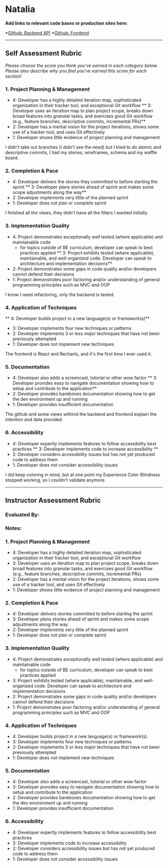 # Natalia

**Add links to relevant code bases or production sites here:**

*[Github: Backend API](https://github.com/nmcolome/fin_assessment_tool_api)
*[Github: Frontend](https://github.com/nmcolome/fin_assessment_tool)

---------------

Self Assessment Rubric
------------

_Please choose the score you think you've earned in each category below. Please also describe why you feel you've earned this score for each section!_

### 1. Project Planning & Management

*   4: Developer has a highly detailed iteration map, sophisticated organization in their tracker tool, and exceptional Git workflow
**   3: Developer uses an iteration map to plan project scope, breaks down broad features into granular tasks, and exercises good Git workflow (e.g., feature branches, descriptive commits, incremental PRs)** 
*   2: Developer has a mental vision for the project iterations, shows some use of a tracker tool, and uses Git effectively
*   1: Developer shows little evidence of project planning and management

I didn't take out branches (I didn't see the need) but I tried to do atomic and descriptive commits, I had my stories, wireframes, schema and my waffle board.

### 2. Completion & Pace

*   4: Developer delivers the stories they committed to before starting the sprint
**   3: Developer plans stories ahead of sprint and makes some scope adjustments along the way**
*   2: Developer implements very little of the planned sprint
*   1: Developer does not plan or complete sprint

I finished all the views, they didn't have all the filters I wanted initially.

### 3. Implementation Quality

*   4: Project demonstrates exceptionally well tested (where applicable) and maintainable code
      * for topics outside of BE curriculum, developer can speak to best practices applied
**   3: Project exhibits tested (where applicable), maintainable, and well-organized code. Developer can speak to architecture and implementation decisions**
*   2: Project demonstrates some gaps in code quality and/or developers cannot defend their decisions
*   1: Project demonstrates poor factoring and/or understanding of general programming principles such as MVC and OOP

I know I need refactoring, only the backend is tested.

### 4. Application of Techniques

**   4: Developer builds project in a new language(s) or framework(s)**
*   3: Developer implements four new techniques or patterns
*   2: Developer implements 3 or less major techniques that have not been previously attempted
*   1: Developer does not implement new techniques

The frontend is React and Recharts, and it's the first time I ever used it.

### 5. Documentation

*   4: Developer also adds a screencast, tutorial or other wow factor
**   3: Developer provides easy to navigate documentation showing how to setup and contribute to the application**
*   2: Developer provides barebones documentation showing how to get the dev environment up and running
*   1: Developer provides insufficient documentation

The github and some views withind the backend and frontend explain the intention and data provided.

### 6. Accessibility

*   4: Developer expertly implements features to follow accessibility best practices
**   3: Developer implements code to increase accessibility **
*   2: Developer considers accessibility issues but has not yet produced code to address them
*   1: Developer does not consider accessibility issues

I did keep coloring in mind, but at one point my Experience Color Blindness stopped working, so I couldn't validate anymore.

---------------


Instructor Assessment Rubric
------------

### Evaluated By:

### Notes: 

### 1. Project Planning & Management

*   4: Developer has a highly detailed iteration map, sophisticated organization in their tracker tool, and exceptional Git workflow
*   3: Developer uses an iteration map to plan project scope, breaks down broad features into granular tasks, and exercises good Git workflow (e.g., feature branches, descriptive commits, incremental PRs)
*   2: Developer has a mental vision for the project iterations, shows some use of a tracker tool, and uses Git effectively
*   1: Developer shows little evidence of project planning and management

### 2. Completion & Pace

*   4: Developer delivers stories committed to before starting the sprint
*   3: Developer plans stories ahead of sprint and makes some scope adjustments along the way
*   2: Developer implements very little of the planned sprint
*   1: Developer does not plan or complete sprint

### 3. Implementation Quality

*   4: Project demonstrates exceptionally well tested (where applicable) and maintainable code
      * for topics outside of BE curriculum, developer can speak to best practices applied
*   3: Project exhibits tested (where applicable), maintainable, and well-organized code. Developer can speak to architecture and implementation decisions
*   2: Project demonstrates some gaps in code quality and/or developers cannot defend their decisions
*   1: Project demonstrates poor factoring and/or understanding of general programming principles such as MVC and OOP

### 4. Application of Techniques

*   4: Developer builds project in a new language(s) or framework(s)
*   3: Developer implements four new techniques or patterns
*   2: Developer implements 3 or less major techniques that have not been previously attempted
*   1: Developer does not implement new techniques

### 5. Documentation

*   4: Developer also adds a screencast, tutorial or other wow factor
*   3: Developer provides easy to navigate documentation showing how to setup and contribute to the application
*   2: Developer provides barebones documentation showing how to get the dev environment up and running
*   1: Developer provides insufficient documentation

### 6. Accessibility

*   4: Developer expertly implements features to follow accessibility best practices
*   3: Developer implements code to increase accessibility
*   2: Developer considers accessibility issues but has not yet produced code to address them
*   1: Developer does not consider accessibility issues
